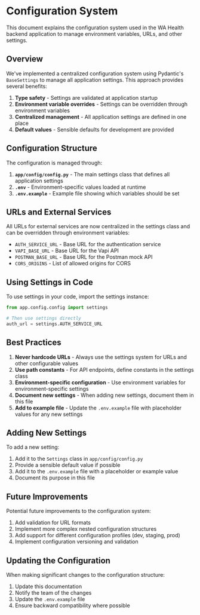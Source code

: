 # Configuration System

This document explains the configuration system used in the WA Health backend application to manage environment variables, URLs, and other settings.

## Overview

We've implemented a centralized configuration system using Pydantic's `BaseSettings` to manage all application settings. This approach provides several benefits:

1. **Type safety** - Settings are validated at application startup
2. **Environment variable overrides** - Settings can be overridden through environment variables
3. **Centralized management** - All application settings are defined in one place
4. **Default values** - Sensible defaults for development are provided

## Configuration Structure

The configuration is managed through:

1. **`app/config/config.py`** - The main settings class that defines all application settings
2. **`.env`** - Environment-specific values loaded at runtime
3. **`.env.example`** - Example file showing which variables should be set

## URLs and External Services

All URLs for external services are now centralized in the settings class and can be overridden through environment variables:

- `AUTH_SERVICE_URL` - Base URL for the authentication service
- `VAPI_BASE_URL` - Base URL for the Vapi API
- `POSTMAN_BASE_URL` - Base URL for the Postman mock API
- `CORS_ORIGINS` - List of allowed origins for CORS

## Using Settings in Code

To use settings in your code, import the settings instance:

```python
from app.config.config import settings

# Then use settings directly
auth_url = settings.AUTH_SERVICE_URL
```

## Best Practices

1. **Never hardcode URLs** - Always use the settings system for URLs and other configurable values
2. **Use path constants** - For API endpoints, define constants in the settings class
3. **Environment-specific configuration** - Use environment variables for environment-specific settings
4. **Document new settings** - When adding new settings, document them in this file
5. **Add to example file** - Update the `.env.example` file with placeholder values for any new settings

## Adding New Settings

To add a new setting:

1. Add it to the `Settings` class in `app/config/config.py`
2. Provide a sensible default value if possible
3. Add it to the `.env.example` file with a placeholder or example value
4. Document its purpose in this file

## Future Improvements

Potential future improvements to the configuration system:

1. Add validation for URL formats
2. Implement more complex nested configuration structures
3. Add support for different configuration profiles (dev, staging, prod)
4. Implement configuration versioning and validation

## Updating the Configuration

When making significant changes to the configuration structure:

1. Update this documentation
2. Notify the team of the changes
3. Update the `.env.example` file
4. Ensure backward compatibility where possible

